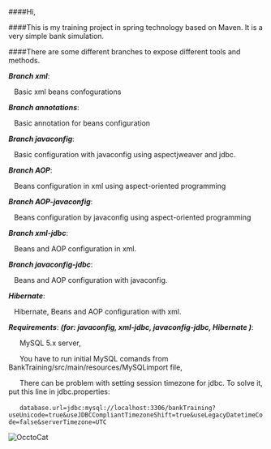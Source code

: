 ####Hi,

####This is my training project in spring technology based on Maven. It is a very simple bank simulation.

####There are some different branches to expose different tools and methods.



**_Branch xml_**:

&ensp;&nbsp;Basic xml beans confogurations 
  
**_Branch annotations_**:

&ensp;&nbsp;Basic annotation for beans configuration

**_Branch javaconfig_**:

&ensp;&nbsp;Basic configuration with javaconfig using aspectjweaver and jdbc.
  
**_Branch AOP_**:
  
&ensp;&nbsp;Beans configuration in xml using aspect-oriented programming
  
  
**_Branch AOP-javaconfig_**:
  
&ensp;&nbsp;Beans configuration by javaconfig using aspect-oriented programming
  
**_Branch xml-jdbc_**:
  
&ensp;&nbsp;Beans and  AOP configuration in xml.
  
**_Branch javaconfig-jdbc_**:
  
&ensp;&nbsp;Beans and  AOP configuration with javaconfig. 
 
**_Hibernate_**:
  
&ensp;&nbsp;Hibernate, Beans and  AOP configuration with xml.
  
  
**_Requirements_**:
**_(for: javaconfig, xml-jdbc, javaconfig-jdbc, Hibernate )_**:  

&ensp;&ensp;&nbsp; MySQL 5.x server,

&ensp;&ensp;&nbsp; You have to run initial MySQL comands from BankTraining/src/main/resources/MySQLimport file,
 
&ensp;&ensp;&nbsp; There can be problem with setting session timezone for jdbc. To solve it, put this line in jdbc.properties:
  
&ensp;&ensp;&nbsp; `database.url=jdbc:mysql://localhost:3306/bankTraining?useUnicode=true&useJDBCCompliantTimezoneShift=true&useLegacyDatetimeCode=false&serverTimezone=UTC`
  
![OcctoCat](http://octodex.github.com/images/foundingfather_v2.png?style=centerme) 


  
  
    

